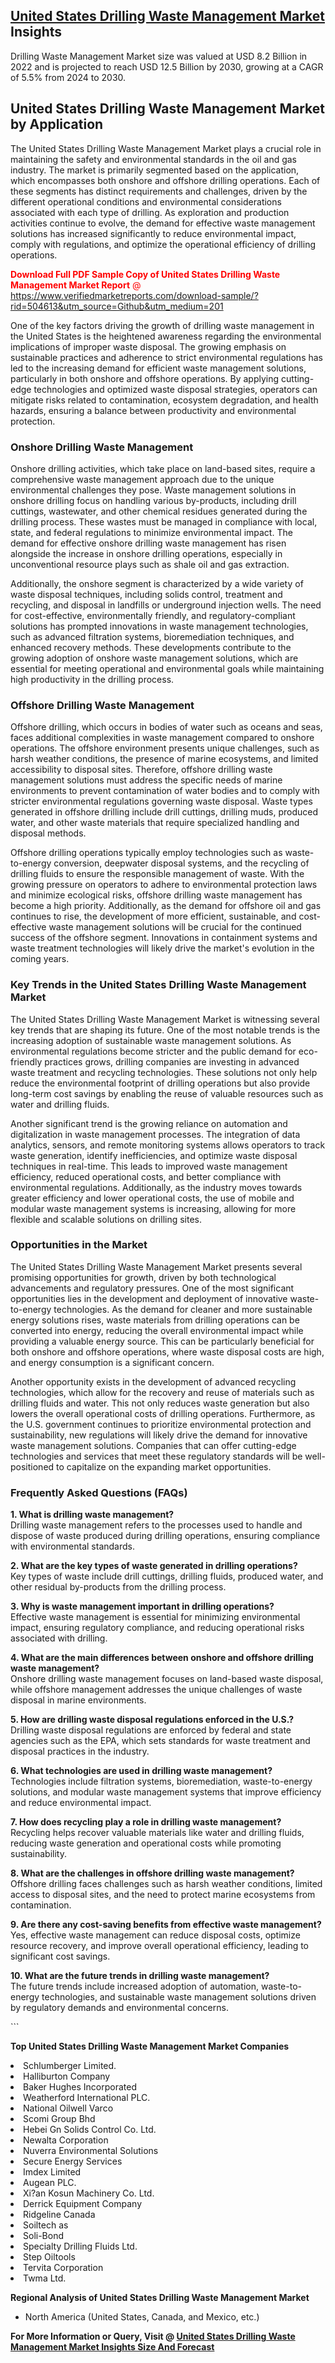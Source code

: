 <h2><a href="https://www.verifiedmarketreports.com/download-sample/?rid=504613&amp;utm_source=Github&amp;utm_medium=201" target="_blank">United States Drilling Waste Management Market</a> Insights</h2><p>Drilling Waste Management Market size was valued at USD 8.2 Billion in 2022 and is projected to reach USD 12.5 Billion by 2030, growing at a CAGR of 5.5% from 2024 to 2030.</p><p><h2>United States Drilling Waste Management Market by Application</h2><p>The United States Drilling Waste Management Market plays a crucial role in maintaining the safety and environmental standards in the oil and gas industry. The market is primarily segmented based on the application, which encompasses both onshore and offshore drilling operations. Each of these segments has distinct requirements and challenges, driven by the different operational conditions and environmental considerations associated with each type of drilling. As exploration and production activities continue to evolve, the demand for effective waste management solutions has increased significantly to reduce environmental impact, comply with regulations, and optimize the operational efficiency of drilling operations.</p><p><p><span class=""><span style="color: #ff0000;"><strong>Download Full PDF Sample Copy of United States Drilling Waste Management Market Report</strong> @ </span><a href="https://www.verifiedmarketreports.com/download-sample/?rid=504613&amp;utm_source=Github&amp;utm_medium=201" target="_blank">https://www.verifiedmarketreports.com/download-sample/?rid=504613&amp;utm_source=Github&amp;utm_medium=201</a></span></p></p><p>One of the key factors driving the growth of drilling waste management in the United States is the heightened awareness regarding the environmental implications of improper waste disposal. The growing emphasis on sustainable practices and adherence to strict environmental regulations has led to the increasing demand for efficient waste management solutions, particularly in both onshore and offshore operations. By applying cutting-edge technologies and optimized waste disposal strategies, operators can mitigate risks related to contamination, ecosystem degradation, and health hazards, ensuring a balance between productivity and environmental protection.</p><h3>Onshore Drilling Waste Management</h3><p>Onshore drilling activities, which take place on land-based sites, require a comprehensive waste management approach due to the unique environmental challenges they pose. Waste management solutions in onshore drilling focus on handling various by-products, including drill cuttings, wastewater, and other chemical residues generated during the drilling process. These wastes must be managed in compliance with local, state, and federal regulations to minimize environmental impact. The demand for effective onshore drilling waste management has risen alongside the increase in onshore drilling operations, especially in unconventional resource plays such as shale oil and gas extraction.</p><p>Additionally, the onshore segment is characterized by a wide variety of waste disposal techniques, including solids control, treatment and recycling, and disposal in landfills or underground injection wells. The need for cost-effective, environmentally friendly, and regulatory-compliant solutions has prompted innovations in waste management technologies, such as advanced filtration systems, bioremediation techniques, and enhanced recovery methods. These developments contribute to the growing adoption of onshore waste management solutions, which are essential for meeting operational and environmental goals while maintaining high productivity in the drilling process.</p><h3>Offshore Drilling Waste Management</h3><p>Offshore drilling, which occurs in bodies of water such as oceans and seas, faces additional complexities in waste management compared to onshore operations. The offshore environment presents unique challenges, such as harsh weather conditions, the presence of marine ecosystems, and limited accessibility to disposal sites. Therefore, offshore drilling waste management solutions must address the specific needs of marine environments to prevent contamination of water bodies and to comply with stricter environmental regulations governing waste disposal. Waste types generated in offshore drilling include drill cuttings, drilling muds, produced water, and other waste materials that require specialized handling and disposal methods.</p><p>Offshore drilling operations typically employ technologies such as waste-to-energy conversion, deepwater disposal systems, and the recycling of drilling fluids to ensure the responsible management of waste. With the growing pressure on operators to adhere to environmental protection laws and minimize ecological risks, offshore drilling waste management has become a high priority. Additionally, as the demand for offshore oil and gas continues to rise, the development of more efficient, sustainable, and cost-effective waste management solutions will be crucial for the continued success of the offshore segment. Innovations in containment systems and waste treatment technologies will likely drive the market's evolution in the coming years.</p><h3>Key Trends in the United States Drilling Waste Management Market</h3><p>The United States Drilling Waste Management Market is witnessing several key trends that are shaping its future. One of the most notable trends is the increasing adoption of sustainable waste management solutions. As environmental regulations become stricter and the public demand for eco-friendly practices grows, drilling companies are investing in advanced waste treatment and recycling technologies. These solutions not only help reduce the environmental footprint of drilling operations but also provide long-term cost savings by enabling the reuse of valuable resources such as water and drilling fluids.</p><p>Another significant trend is the growing reliance on automation and digitalization in waste management processes. The integration of data analytics, sensors, and remote monitoring systems allows operators to track waste generation, identify inefficiencies, and optimize waste disposal techniques in real-time. This leads to improved waste management efficiency, reduced operational costs, and better compliance with environmental regulations. Additionally, as the industry moves towards greater efficiency and lower operational costs, the use of mobile and modular waste management systems is increasing, allowing for more flexible and scalable solutions on drilling sites.</p><h3>Opportunities in the Market</h3><p>The United States Drilling Waste Management Market presents several promising opportunities for growth, driven by both technological advancements and regulatory pressures. One of the most significant opportunities lies in the development and deployment of innovative waste-to-energy technologies. As the demand for cleaner and more sustainable energy solutions rises, waste materials from drilling operations can be converted into energy, reducing the overall environmental impact while providing a valuable energy source. This can be particularly beneficial for both onshore and offshore operations, where waste disposal costs are high, and energy consumption is a significant concern.</p><p>Another opportunity exists in the development of advanced recycling technologies, which allow for the recovery and reuse of materials such as drilling fluids and water. This not only reduces waste generation but also lowers the overall operational costs of drilling operations. Furthermore, as the U.S. government continues to prioritize environmental protection and sustainability, new regulations will likely drive the demand for innovative waste management solutions. Companies that can offer cutting-edge technologies and services that meet these regulatory standards will be well-positioned to capitalize on the expanding market opportunities.</p><h3>Frequently Asked Questions (FAQs)</h3><p><strong>1. What is drilling waste management?</strong><br>Drilling waste management refers to the processes used to handle and dispose of waste produced during drilling operations, ensuring compliance with environmental standards.</p><p><strong>2. What are the key types of waste generated in drilling operations?</strong><br>Key types of waste include drill cuttings, drilling fluids, produced water, and other residual by-products from the drilling process.</p><p><strong>3. Why is waste management important in drilling operations?</strong><br>Effective waste management is essential for minimizing environmental impact, ensuring regulatory compliance, and reducing operational risks associated with drilling.</p><p><strong>4. What are the main differences between onshore and offshore drilling waste management?</strong><br>Onshore drilling waste management focuses on land-based waste disposal, while offshore management addresses the unique challenges of waste disposal in marine environments.</p><p><strong>5. How are drilling waste disposal regulations enforced in the U.S.?</strong><br>Drilling waste disposal regulations are enforced by federal and state agencies such as the EPA, which sets standards for waste treatment and disposal practices in the industry.</p><p><strong>6. What technologies are used in drilling waste management?</strong><br>Technologies include filtration systems, bioremediation, waste-to-energy solutions, and modular waste management systems that improve efficiency and reduce environmental impact.</p><p><strong>7. How does recycling play a role in drilling waste management?</strong><br>Recycling helps recover valuable materials like water and drilling fluids, reducing waste generation and operational costs while promoting sustainability.</p><p><strong>8. What are the challenges in offshore drilling waste management?</strong><br>Offshore drilling faces challenges such as harsh weather conditions, limited access to disposal sites, and the need to protect marine ecosystems from contamination.</p><p><strong>9. Are there any cost-saving benefits from effective waste management?</strong><br>Yes, effective waste management can reduce disposal costs, optimize resource recovery, and improve overall operational efficiency, leading to significant cost savings.</p><p><strong>10. What are the future trends in drilling waste management?</strong><br>The future trends include increased adoption of automation, waste-to-energy technologies, and sustainable waste management solutions driven by regulatory demands and environmental concerns.</p>```</p><p><strong>Top United States Drilling Waste Management Market Companies</strong></p><div data-test-id=""><p><li>Schlumberger Limited.</li><li> Halliburton Company</li><li> Baker Hughes Incorporated</li><li> Weatherford International PLC.</li><li> National Oilwell Varco</li><li> Scomi Group Bhd</li><li> Hebei Gn Solids Control Co. Ltd.</li><li> Newalta Corporation</li><li> Nuverra Environmental Solutions</li><li> Secure Energy Services</li><li> Imdex Limited</li><li> Augean PLC.</li><li> Xi?an Kosun Machinery Co. Ltd.</li><li> Derrick Equipment Company</li><li> Ridgeline Canada</li><li> Soiltech as</li><li> Soli-Bond</li><li> Specialty Drilling Fluids Ltd.</li><li> Step Oiltools</li><li> Tervita Corporation</li><li> Twma Ltd.</li></p><div><strong>Regional Analysis of&nbsp;United States Drilling Waste Management Market</strong></div><ul><li dir="ltr"><p dir="ltr">North America&nbsp;(United States, Canada, and Mexico, etc.)</p></li></ul><p><strong>For More Information or Query, Visit @&nbsp;</strong><strong><a href="https://www.verifiedmarketreports.com/product/drilling-waste-management-market-size-and-forecast/?utm_source=Github&amp;utm_medium=201" target="_blank">United States Drilling Waste Management Market Insights Size And Forecast</a></strong></p></div>
